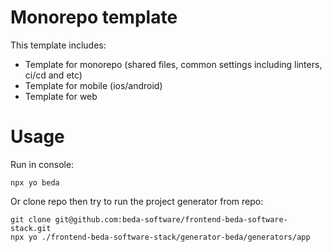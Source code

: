 # Monorepo template

This template includes:

- Template for monorepo (shared files, common settings including linters, ci/cd and etc)
- Template for mobile (ios/android)
- Template for web

# Usage

Run in console:

```
npx yo beda
```

Or clone repo then try to run the project generator from repo:

```
git clone git@github.com:beda-software/frontend-beda-software-stack.git
npx yo ./frontend-beda-software-stack/generator-beda/generators/app
```
